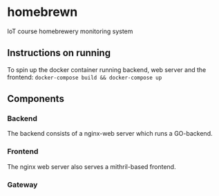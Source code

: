 # homebrewn
IoT course homebrewery monitoring system

## Instructions on running
To spin up the docker container running backend, web server and the frontend:
`docker-compose build && docker-compose up`

## Components
### Backend
The backend consists of a nginx-web server which runs a GO-backend.
### Frontend
The nginx web server also serves a mithril-based frontend.
### Gateway
